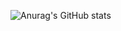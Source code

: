 ![Anurag's GitHub stats](https://github-readme-stats.vercel.app/api?username=MoisesTR&count_private=true&show_icons=true&theme=radical)
